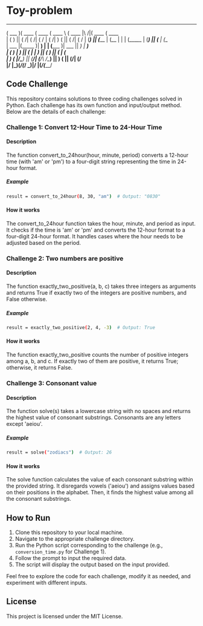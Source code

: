 # Toy-problem

  _______  _______  _______  _______    _______           _______  _______ 
 (  ___  )(  ____ \(  ____ \(  ____ \  (  ____ \|\     /|(  ____ \(  ____ \
 | (   ) || (    \/| (    \/| (    \/  | (    \/| )   ( || (    \/| (    \/
 | (___) || (_____ | (__    | |        | (_____ | (___) || (__    | (__    
 |  ___  |(_____  )|  __)   | |        (_____  )|  ___  ||  __)   |  __)   
 | (   ) |      ) || (      | |              ) || (   ) || (      | (      
 | )   ( |/\____) || (____/\| (____/\  /\____) || )   ( || (____/\| (____/\
 |/     \|\_______)(_______/(_______/  \_______)|/     \|(_______/(_______/


## Code Challenge
This repository contains solutions to three coding challenges solved in Python. Each challenge has its own function and input/output method. Below are the details of each challenge:
### Challenge 1: Convert 12-Hour Time to 24-Hour Time

#### Description
The function convert_to_24hour(hour, minute, period) converts a 12-hour time (with 'am' or 'pm') to a four-digit string representing the time in 24-hour format.
##### Example
   ```bash
   result = convert_to_24hour(8, 30, "am")  # Output: "0830"

   ```
#### How it works
The convert_to_24hour function takes the hour, minute, and period as input. It checks if the time is 'am' or 'pm' and converts the 12-hour format to a four-digit 24-hour format. It handles cases where the hour needs to be adjusted based on the period.

### Challenge 2: Two numbers are positive

#### Description
The function exactly_two_positive(a, b, c) takes three integers as arguments and returns True if exactly two of the integers are positive numbers, and False otherwise.
##### Example 
   ```bash
   result = exactly_two_positive(2, 4, -3)  # Output: True

   ```
#### How it works
The function exactly_two_positive counts the number of positive integers among a, b, and c. If exactly two of them are positive, it returns True; otherwise, it returns False.

### Challenge 3: Consonant value

#### Description
The function solve(s) takes a lowercase string with no spaces and returns the highest value of consonant substrings. Consonants are any letters except 'aeiou'.
##### Example
   ```bash
result = solve("zodiacs")  # Output: 26

   ```
#### How it works
The solve function calculates the value of each consonant substring within the provided string. It disregards vowels ('aeiou') and assigns values based on their positions in the alphabet. Then, it finds the highest value among all the consonant substrings.

## How to Run

1. Clone this repository to your local machine.
2. Navigate to the appropriate challenge directory.
3. Run the Python script corresponding to the challenge (e.g., `conversion_time.py` for Challenge 1).
4. Follow the prompt to input the required data.
5. The script will display the output based on the input provided.

Feel free to explore the code for each challenge, modify it as needed, and experiment with different inputs.


## License
This project is licensed under the MIT License.

